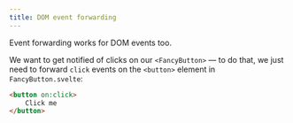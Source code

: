 ```yaml
---
title: DOM event forwarding
---
```


Event forwarding works for DOM events too.

We want to get notified of clicks on our `<FancyButton>` — to do that, we just need to forward `click` events on the `<button>` element in `FancyButton.svelte`:

```html
<button on:click>
	Click me
</button>
```
